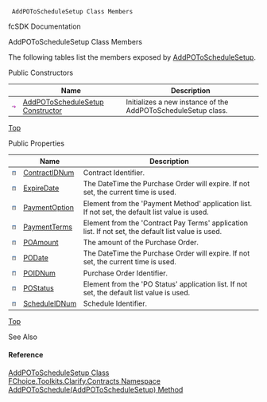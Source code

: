 ﻿     AddPOToScheduleSetup Class Members                                                   

fcSDK Documentation

AddPOToScheduleSetup Class Members

The following tables list the members exposed by [AddPOToScheduleSetup](FChoice.Toolkits.Clarify~FChoice.Toolkits.Clarify.Contracts.AddPOToScheduleSetup.md).

Public Constructors

|   | Name | Description |
| --- | --- | --- |
| ![Public Constructor](dotnetimages/publicConstructor.png) | [AddPOToScheduleSetup Constructor](FChoice.Toolkits.Clarify~FChoice.Toolkits.Clarify.Contracts.AddPOToScheduleSetup~_ctor.md) | Initializes a new instance of the AddPOToScheduleSetup class.   |

[Top](#top)

Public Properties

|   | Name | Description |
| --- | --- | --- |
| ![Public Property](dotnetimages/publicProperty.png) | [ContractIDNum](FChoice.Toolkits.Clarify~FChoice.Toolkits.Clarify.Contracts.AddPOToScheduleSetup~ContractIDNum.md) | Contract Identifier.   |
| ![Public Property](dotnetimages/publicProperty.png) | [ExpireDate](FChoice.Toolkits.Clarify~FChoice.Toolkits.Clarify.Contracts.AddPOToScheduleSetup~ExpireDate.md) | The DateTime the Purchase Order will expire. If not set, the current time is used.   |
| ![Public Property](dotnetimages/publicProperty.png) | [PaymentOption](FChoice.Toolkits.Clarify~FChoice.Toolkits.Clarify.Contracts.AddPOToScheduleSetup~PaymentOption.md) | Element from the 'Payment Method' application list. If not set, the default list value is used.   |
| ![Public Property](dotnetimages/publicProperty.png) | [PaymentTerms](FChoice.Toolkits.Clarify~FChoice.Toolkits.Clarify.Contracts.AddPOToScheduleSetup~PaymentTerms.md) | Element from the 'Contract Pay Terms' application list. If not set, the default list value is used.   |
| ![Public Property](dotnetimages/publicProperty.png) | [POAmount](FChoice.Toolkits.Clarify~FChoice.Toolkits.Clarify.Contracts.AddPOToScheduleSetup~POAmount.md) | The amount of the Purchase Order.   |
| ![Public Property](dotnetimages/publicProperty.png) | [PODate](FChoice.Toolkits.Clarify~FChoice.Toolkits.Clarify.Contracts.AddPOToScheduleSetup~PODate.md) | The DateTime the Purchase Order will expire. If not set, the current time is used.   |
| ![Public Property](dotnetimages/publicProperty.png) | [POIDNum](FChoice.Toolkits.Clarify~FChoice.Toolkits.Clarify.Contracts.AddPOToScheduleSetup~POIDNum.md) | Purchase Order Identifier.   |
| ![Public Property](dotnetimages/publicProperty.png) | [POStatus](FChoice.Toolkits.Clarify~FChoice.Toolkits.Clarify.Contracts.AddPOToScheduleSetup~POStatus.md) | Element from the 'PO Status' application list. If not set, the default list value is used.   |
| ![Public Property](dotnetimages/publicProperty.png) | [ScheduleIDNum](FChoice.Toolkits.Clarify~FChoice.Toolkits.Clarify.Contracts.AddPOToScheduleSetup~ScheduleIDNum.md) | Schedule Identifier.   |

[Top](#top)

See Also

#### Reference

[AddPOToScheduleSetup Class](FChoice.Toolkits.Clarify~FChoice.Toolkits.Clarify.Contracts.AddPOToScheduleSetup.md)  
[FChoice.Toolkits.Clarify.Contracts Namespace](FChoice.Toolkits.Clarify~FChoice.Toolkits.Clarify.Contracts_namespace.md)  
[AddPOToSchedule(AddPOToScheduleSetup) Method](FChoice.Toolkits.Clarify~FChoice.Toolkits.Clarify.Contracts.ContractsToolkit~AddPOToSchedule(AddPOToScheduleSetup).md)